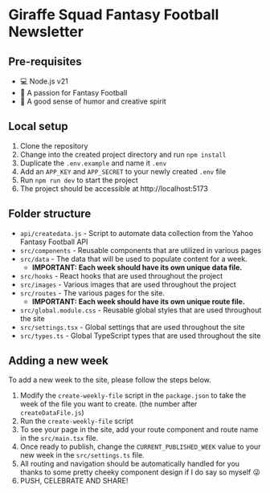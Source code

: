 # Giraffe Squad Fantasy Football Newsletter

## Pre-requisites

- 💻 Node.js v21
- 🏈 A passion for Fantasy Football
- 🤣 A good sense of humor and creative spirit

## Local setup

1. Clone the repository
2. Change into the created project directory and run `npm install`
3. Duplicate the `.env.example` and name it `.env` 
4. Add an `APP_KEY` and `APP_SECRET` to your newly created `.env` file
5. Run `npm run dev` to start the project
6. The project should be accessible at http://localhost:5173

## Folder structure
- `api/createdata.js` - Script to automate data collection from the Yahoo Fantasy Football API 
- `src/components` - Reusable components that are utilized in various pages
- `src/data` - The data that will be used to populate content for a week.
  - **IMPORTANT: Each week should have its own unique data file.**
- `src/hooks` - React hooks that are used throughout the project
- `src/images` - Various images that are used throughout the project
- `src/routes` - The various pages for the site.
  - **IMPORTANT: Each week should have its own unique route file.**
- `src/global.module.css` - Reusable global styles that are used throughout the site
- `src/settings.tsx` - Global settings that are used throughout the site
- `src/types.ts` - Global TypeScript types that are used throughout the site

## Adding a new week

To add a new week to the site, please follow the steps below.

1. Modify the `create-weekly-file` script in the `package.json` to take the week of the file you want to create. (the number after `createDataFile.js`)
2. Run the `create-weekly-file` script
3. To see your page in the site, add your route component and route name in the `src/main.tsx` file.
4. Once ready to publish, change the `CURRENT_PUBLISHED_WEEK` value to your new week in the `src/settings.ts` file.
5. All routing and navigation should be automatically handled for you thanks to some pretty cheeky component design if I do say so myself 😜
6. PUSH, CELEBRATE AND SHARE!
